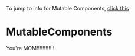 To jump to info for Mutable Components, [click this](MutableComponents)

# MutableComponents

You're MOM!!!!!!!!!!!!
